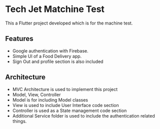 # Tech Jet Matchine Test

This a Flutter project developed which is for the machine test.

## Features

- Google authentication with Firebase.
- Simple UI of a Food Delivery app.
- Sign Out and profile section is also included

## Architecture

- MVC Architecture is used to implement this project
- Model, View, Controller
- Model is for including Model classes
- View is used to include User Interface code section
- Controller is used as a State management code section
- Additional Service folder is used to include the authentication related things.